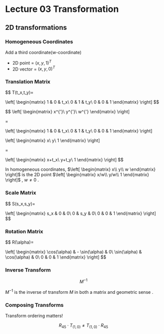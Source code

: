 # Lecture 03 Transformation

## 2D transformations

### Homogeneous Coordinates

Add a third coordinate(w-coordinate)
* 2D point = $( x,y,1 )^T$
* 2D vector = $( x,y,0 )^T$

### Translation Matrix

$$
T(t_x,t_y)=

\left[
\begin{matrix}
1 & 0 & t_x\\
0 & 1 & t_y\\
0 & 0 & 1
\end{matrix}
\right]
$$

$$
\left[
\begin{matrix}
x^{'}\\ 
y^{'}\\
w^{'}
\end{matrix}
\right]

=

\left[
\begin{matrix}
1 & 0 & t_x\\
0 & 1 & t_y\\
0 & 0 & 1
\end{matrix}
\right]

\left[
\begin{matrix}
x\\ 
y\\
1
\end{matrix}
\right]

=

\left[
\begin{matrix}
x+t_x\\ 
y+t_y\\
1
\end{matrix}
\right]
$$

In homogeneous coordinates, $\left[ \begin{matrix} x\\ y\\ w \end{matrix} \right]$ is the 2D point $\left[ \begin{matrix} x/w\\ y/w\\ 1 \end{matrix} \right]$ , $w \neq 0$ .

### Scale Matrix

$$
S(s_x,s_y)=

\left[
\begin{matrix}
s_x & 0 & 0\\
0 & s_y & 0\\
0 & 0 & 1
\end{matrix}
\right]
$$

### Rotation Matrix

$$
R(\alpha)=

\left[
\begin{matrix}
\cos(\alpha) & - \sin(\alpha) & 0\\
\sin(\alpha) & \cos(\alpha) & 0\\
0 & 0 & 1
\end{matrix}
\right]
$$

### Inverse Transform

$$
M^{-1}
$$

$M^{-1}$ is the inverse of transform $M$ in both a matrix and geometric sense .

### Composing Transforms

Transform ordering matters!

$$
R_{45} \cdot T_{(1,0)} \neq T_{(1,0)} \cdot R_{45}
$$

